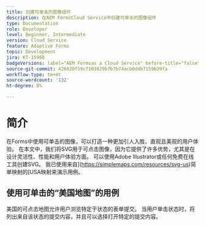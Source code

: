 ```yaml
---
title: 创建可单击的图像组件
description: 在AEM FormsCloud Service中创建可单击的图像组件
type: Documentation
role: Developer
level: Beginner, Intermediate
version: Cloud Service
feature: Adaptive Forms
topic: Development
jira: KT-15968
badgeVersions: label="AEM Formsas a Cloud Service" before-title="false"
source-git-commit: 426020f59c7103829b7b7b74acb0ddb7159b39fa
workflow-type: tm+mt
source-wordcount: '132'
ht-degree: 0%

---
```


# 简介

在Forms中使用可单击的图像，可以打造一种更加引人入胜、直观且美观的用户体验。 在本文中，我们将SVG用于可点击图像，因为它提供了许多优势，尤其是在设计灵活性、性能和用户体验方面。
可以使用Adobe Illustrator或任何免费在线工具创建SVG。 我已使用来自](https://simplemaps.com/resources/svg-us)简单映射的[USA映射来演示用例。

## 使用可单击的“美国地图”的用例

美国的可点击地图允许用户浏览特定于状态的表单提交。 当用户单击状态时，将列出来自该状态的提交内容，并且可以选择打开特定的提交内容。
